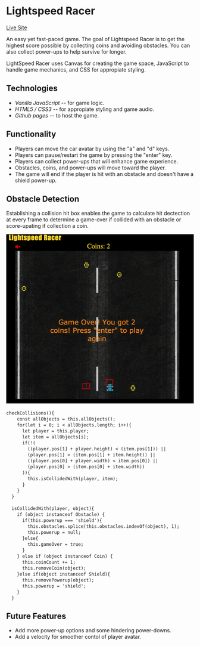 # Lightspeed Racer

[Live Site](https://brent1lt.github.io/LightSpeed-Racer/)

An easy yet fast-paced game. The goal of Lightspeed Racer is to get the highest score possible by collecting coins and 
avoiding obstacles. You can also collect power-ups to help survive for longer.

LightSpeed Racer uses Canvas for creating the game space, JavaScript to handle game mechanics, and CSS for appropiate styling.

## Technologies

* *Vanilla JavaScript* -- for game logic.
* *HTML5 / CSS3* -- for appropiate styling and game audio.
* *Github pages* -- to host the game.

## Functionality
* Players can move the car avatar by using the "a" and "d" keys.
* Players can pause/restart the game by pressing the "enter" key.
* Players can collect power-ups that will enhance game experience.
* Obstacles, coins, and power-ups will move toward the player.
* The game will end if the player is hit with an obstacle and doesn't have a shield power-up.

## Obstacle Detection
Establishing a collision hit box enables the game to calculate hit dectection at every frame
to determine a game-over if collided with an obstacle or score-upating if collection a coin.

![Obstacle Dectection](https://github.com/Brent1LT/LightSpeed-Racer/blob/master/app/assets/obstacle_detection.png)
```
checkCollisions(){
    const allObjects = this.allObjects();
    for(let i = 0; i < allObjects.length; i++){
      let player = this.player;
      let item = allObjects[i];
      if(!(
        ((player.pos[1] + player.height) < (item.pos[1])) ||
        (player.pos[1] > (item.pos[1] + item.height)) ||
        ((player.pos[0] + player.width) < item.pos[0]) ||
        (player.pos[0] > (item.pos[0] + item.width))
      )){
        this.isCollidedWith(player, item);
      }
    }
  }

  isCollidedWith(player, object){
    if (object instanceof Obstacle) {
      if(this.powerup === 'shield'){
        this.obstacles.splice(this.obstacles.indexOf(object), 1);
        this.powerup = null;
      }else{
        this.gameOver = true;
      }
    } else if (object instanceof Coin) {
      this.coinCount += 1;
      this.removeCoin(object);
    }else if(object instanceof Shield){
      this.removePowerup(object);
      this.powerup = 'shield';
    }
  }

```

## Future Features 
* Add more power-up options and some hindering power-downs.
* Add a velocity for smoother contol of player avatar.
